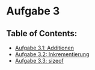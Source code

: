 # Aufgabe 3

## Table of Contents:

- [Aufgabe 3.1: Additionen](Additionen)
- [Aufgabe 3.2: Inkrementierung](Inkrementierung)
- [Aufgabe 3.3: sizeof](sizeof)
